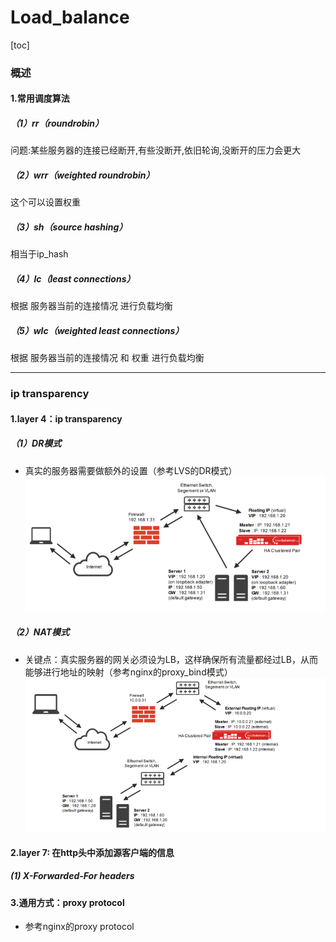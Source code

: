 # Load_balance

[toc]


### 概述

#### 1.常用调度算法

##### （1）rr（roundrobin）
问题:某些服务器的连接已经断开,有些没断开,依旧轮询,没断开的压力会更大

##### （2）wrr（weighted roundrobin）
这个可以设置权重

##### （3）sh（source hashing）
相当于ip_hash

##### （4）lc（least connections）
根据 服务器当前的连接情况 进行负载均衡

##### （5）wlc（weighted least connections）
根据 服务器当前的连接情况 和 权重 进行负载均衡

***

### ip transparency

#### 1.layer 4：ip transparency

##### （1）DR模式
* 真实的服务器需要做额外的设置（参考LVS的DR模式）
![](./imgs/overview_01.png)

##### （2）NAT模式
* 关键点：真实服务器的网关必须设为LB，这样确保所有流量都经过LB，从而能够进行地址的映射（参考nginx的proxy_bind模式）
![](./imgs/overview_02.png)

#### 2.layer 7: 在http头中添加源客户端的信息

##### (1)  X-Forwarded-For headers

#### 3.通用方式：proxy protocol
* 参考nginx的proxy protocol
